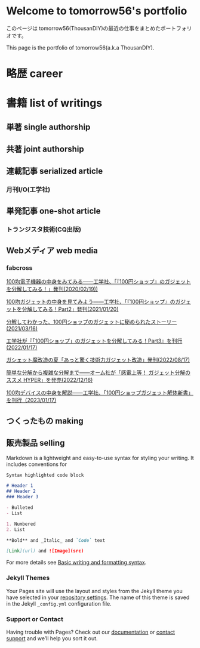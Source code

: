 # Welcome to tomorrow56's portfolio

このページは tomorrow56(ThousanDIY)の最近の仕事をまとめたポートフォリオです。

This page is the portfolio of tomorrow56(a.k.a ThousanDIY).

# 略歴 career

# 書籍 list of writings

## 単著 single authorship

## 共著 joint authorship

## 連載記事 serialized article

### 月刊I/O(工学社)

## 単発記事 one-shot article

### トランジスタ技術(CQ出版)

## Webメディア web media
### fabcross
[100均電子機器の中身をみてみる——工学社、「『100円ショップ』のガジェットを分解してみる！」発刊(2020/02/19))](https://fabcross.jp/news/2020/20200219_kogakusya_100kinelectricalparts_disassembly.html)

[100均ガジェットの中身を見てみよう——工学社、「『100円ショップ』のガジェットを分解してみる！Part2」発刊(2021/01/20)](https://fabcross.jp/news/2021/20210120_kogakusya_100yenshopgadgetpart2.html)

[分解してわかった、100円ショップのガジェットに秘められたストーリー(2021/03/16)](https://fabcross.jp/interview/20210316_100yenshopgadget.html)

[工学社が『「100円ショップ」のガジェットを分解してみる！Part3』を刊行(2022/01/17)](https://fabcross.jp/news/2022/20220117_100yengadgetpart3.html)

[ガシェット魔改造の夏「あっと驚く技術力ガジェット改造」発刊(2022/08/17)](https://fabcross.jp/news/2022/20220817_book_kaizou.html)

[簡単な分解から複雑な分解まで——オーム社が「感電上等！ ガジェット分解のススメ HYPER」を発売(2022/12/16)](https://fabcross.jp/news/2022/20221216_gadgetdisassembly.html)

[100均デバイスの中身を解説——工学社、「100円ショップガジェット解体新書」を刊行（2023/01/17)](https://fabcross.jp/news/2023/20230117_kogakusya_100kindevicekaitaishinsho.html)

## つくったもの making


## 販売製品 selling


Markdown is a lightweight and easy-to-use syntax for styling your writing. It includes conventions for

```markdown
Syntax highlighted code block

# Header 1
## Header 2
### Header 3

- Bulleted
- List

1. Numbered
2. List

**Bold** and _Italic_ and `Code` text

[Link](url) and ![Image](src)
```

For more details see [Basic writing and formatting syntax](https://docs.github.com/en/github/writing-on-github/getting-started-with-writing-and-formatting-on-github/basic-writing-and-formatting-syntax).

### Jekyll Themes

Your Pages site will use the layout and styles from the Jekyll theme you have selected in your [repository settings](https://github.com/tomorrow56/portfolio/settings/pages). The name of this theme is saved in the Jekyll `_config.yml` configuration file.

### Support or Contact

Having trouble with Pages? Check out our [documentation](https://docs.github.com/categories/github-pages-basics/) or [contact support](https://support.github.com/contact) and we’ll help you sort it out.
